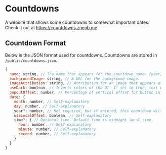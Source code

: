 # Countdowns
A website that shows some countdowns to somewhat important dates. 
Check it out at https://countdowns.znepb.me.

## Countdown Format

Below is the JSON format used for countdowns. Countdowns are stored in `/public/countdowns.json`.

```js
{
  name: string, // The name that appears for the countdown name. {year} is a placeholder for the year of the event.
  backgroundImage: string, // A URL for the background image.
  imageAttribution: string, // Attribution for an image that appears at the bottom.
  useDark: boolean, // Inverts colors of the UI. If set to true, text will be black.
  popoutOffset: number, // Percentage of vertical offset for button in countdown selection popout.
  date: {
    month: number, // Self-explanatory
    day: number, // Self-explanatory
    year?: number, // Not required, but if entered, this countdown will happen once, and then it will never start counting after the event date is over.
    useLocalOffset: boolean, // Self-explanatory
    time?: { // Optional time. Default time is midnight local time.
      hour: number, // Self-explanatory
      minute: number, // Self-explanatory
      second: number, // Self-explanatory
    }
  }
}
```